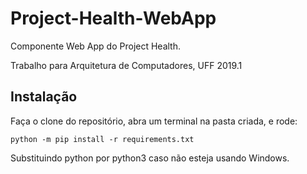 # Project-Health-WebApp
Componente Web App do Project Health.

Trabalho para Arquitetura de Computadores, UFF 2019.1

## Instalação
Faça o clone do repositório, abra um terminal na pasta criada, e rode:

`python -m pip install -r requirements.txt`

Substituindo python por python3 caso não esteja usando Windows.
